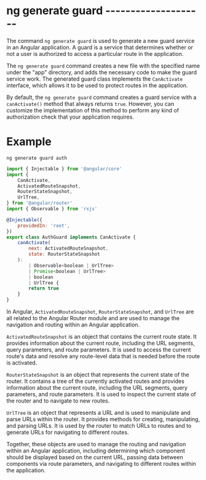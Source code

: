 # ng generate guard --------------------

The command `ng generate guard` is used to generate a new guard service in an Angular application. A guard is a service that determines whether or not a user is authorized to access a particular route in the application.

The `ng generate guard` command creates a new file with the specified name under the "app" directory, and adds the necessary code to make the guard service work. The generated guard class implements the `CanActivate` interface, which allows it to be used to protect routes in the application.

By default, the `ng generate guard` command creates a guard service with a `canActivate()` method that always returns `true`. However, you can customize the implementation of this method to perform any kind of authorization check that your application requires.

# Example

`ng generate guard auth`

```javascript
import { Injectable } from '@angular/core'
import {
	CanActivate,
	ActivatedRouteSnapshot,
	RouterStateSnapshot,
	UrlTree,
} from '@angular/router'
import { Observable } from 'rxjs'

@Injectable({
	providedIn: 'root',
})
export class AuthGuard implements CanActivate {
	canActivate(
		next: ActivatedRouteSnapshot,
		state: RouterStateSnapshot
	):
		| Observable<boolean | UrlTree>
		| Promise<boolean | UrlTree>
		| boolean
		| UrlTree {
		return true
	}
}
```

In Angular, `ActivatedRouteSnapshot`, `RouterStateSnapshot`, and `UrlTree` are all related to the Angular Router module and are used to manage the navigation and routing within an Angular application.

`ActivatedRouteSnapshot` is an object that contains the current route state. It provides information about the current route, including the URL segments, query parameters, and route parameters. It is used to access the current route's data and resolve any route-level data that is needed before the route is activated.

`RouterStateSnapshot` is an object that represents the current state of the router. It contains a tree of the currently activated routes and provides information about the current route, including the URL segments, query parameters, and route parameters. It is used to inspect the current state of the router and to navigate to new routes.

`UrlTree` is an object that represents a URL and is used to manipulate and parse URLs within the router. It provides methods for creating, manipulating, and parsing URLs. It is used by the router to match URLs to routes and to generate URLs for navigating to different routes.

Together, these objects are used to manage the routing and navigation within an Angular application, including determining which component should be displayed based on the current URL, passing data between components via route parameters, and navigating to different routes within the application.

